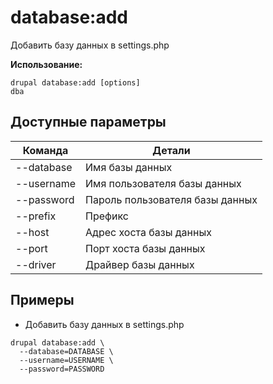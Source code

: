 # database:add
Добавить базу данных в settings.php

**Использование:**
```
drupal database:add [options]
dba
```

## Доступные параметры
Команда | Детали
-------|-------------
--database | Имя базы данных
--username | Имя пользователя базы данных
--password | Пароль пользователя базы данных
--prefix | Префикс
--host | Адрес хоста базы данных
--port | Порт хоста базы данных
--driver | Драйвер базы данных

## Примеры
* Добавить базу данных в settings.php
```
drupal database:add \
  --database=DATABASE \
  --username=USERNAME \
  --password=PASSWORD
```
